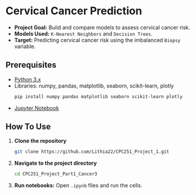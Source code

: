 # Cervical Cancer Prediction

- **Project Goal:** Build and compare models to assess cervical cancer risk.
- **Models Used:** `K-Nearest Neighbors` and `Decision Trees`.
- **Target:** Predicting cervical cancer risk using the imbalanced `Biopsy` variable.

## Prerequisites

- [Python 3.x](https://www.python.org/downloads/)
- Libraries: numpy, pandas, matplotlib, seaborn, scikit-learn, plotly
  ```bash
  pip install numpy pandas matplotlib seaborn scikit-learn plotly
  ```
- [Jupyter Notebook](https://jupyter.org/install)

## How To Use

1. **Clone the repository**
   
   ```bash
   git clone https://github.com/Lithia22/CPC251_Project_1.git
   ```
   
2. **Navigate to the project directory**
   
   ```bash 
   cd CPC251_Project_Part1_Cancer3
   ```
   
3. **Run notebooks:** Open `.ipynb` files and run the cells.

